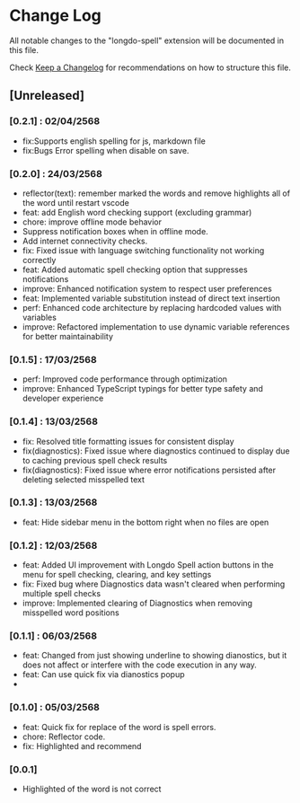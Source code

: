 # Change Log

All notable changes to the "longdo-spell" extension will be documented in this file.

Check [Keep a Changelog](http://keepachangelog.com/) for recommendations on how to structure this file.

## [Unreleased]
### [0.2.1] : 02/04/2568
- fix:Supports english spelling for  js, markdown file
- fix:Bugs Error spelling when disable on save.

### [0.2.0] : 24/03/2568
- reflector(text): remember marked the words and remove highlights all of the word until restart vscode
- feat: add English word checking support (excluding grammar)
- chore: improve offline mode behavior
- Suppress notification boxes when in offline mode.
- Add internet connectivity checks.
- fix: Fixed issue with language switching functionality not working correctly
- feat: Added automatic spell checking option that suppresses notifications
- improve: Enhanced notification system to respect user preferences
- feat: Implemented variable substitution instead of direct text insertion
- perf: Enhanced code architecture by replacing hardcoded values with variables
- improve: Refactored implementation to use dynamic variable references for better maintainability


### [0.1.5] : 17/03/2568
- perf: Improved code performance through optimization
- improve: Enhanced TypeScript typings for better type safety and developer experience

### [0.1.4] : 13/03/2568
 - fix: Resolved title formatting issues for consistent display
 - fix(diagnostics): Fixed issue where diagnostics continued to display due to caching previous spell check results
 - fix(diagnostics): Fixed issue where error notifications persisted after deleting selected misspelled text
 
### [0.1.3] : 13/03/2568
 - feat: Hide sidebar menu in the bottom right when no files are open

### [0.1.2] : 12/03/2568
 - feat: Added UI improvement with Longdo Spell action buttons in the menu for spell checking, clearing, and key settings
 - fix: Fixed bug where Diagnostics data wasn't cleared when performing multiple spell checks
 - improve: Implemented clearing of Diagnostics when removing misspelled word positions

### [0.1.1] : 06/03/2568
 - feat: Changed from just showing underline to showing dianostics, but it does not affect or interfere with the code execution in any way.
 - feat: Can use quick fix via dianostics popup
 - 

### [0.1.0] : 05/03/2568
 - feat: Quick fix for replace of the word is spell errors.
 - chore: Reflector code.
 - fix: Highlighted and recommend
 
### [0.0.1]
 - Highlighted of the word is not correct
